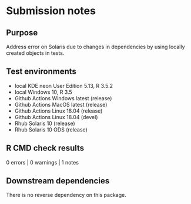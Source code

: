 # Submission notes

## Purpose

Address error on Solaris due to changes in dependencies by using locally created objects in tests.

## Test environments

* local KDE neon User Edition 5.13, R 3.5.2
* local Windows 10, R 3.5
* Github Actions Windows latest (release)
* Github Actions MacOS latest (release)
* Github Actions Linux 18.04 (release)
* Github Actions Linux 18.04 (devel)
* Rhub Solaris 10 (release)
* Rhub Solaris 10 ODS (release)

## R CMD check results

0 errors | 0 warnings | 1 notes

## Downstream dependencies

There is no reverse dependency on this package.

